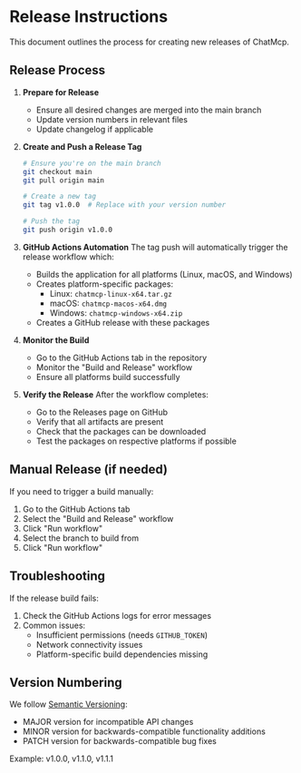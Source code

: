 # Release Instructions

This document outlines the process for creating new releases of ChatMcp.

## Release Process

1. **Prepare for Release**
   - Ensure all desired changes are merged into the main branch
   - Update version numbers in relevant files
   - Update changelog if applicable

2. **Create and Push a Release Tag**
   ```bash
   # Ensure you're on the main branch
   git checkout main
   git pull origin main

   # Create a new tag
   git tag v1.0.0  # Replace with your version number

   # Push the tag
   git push origin v1.0.0
   ```

3. **GitHub Actions Automation**
   The tag push will automatically trigger the release workflow which:
   - Builds the application for all platforms (Linux, macOS, and Windows)
   - Creates platform-specific packages:
     - Linux: `chatmcp-linux-x64.tar.gz`
     - macOS: `chatmcp-macos-x64.dmg`
     - Windows: `chatmcp-windows-x64.zip`
   - Creates a GitHub release with these packages

4. **Monitor the Build**
   - Go to the GitHub Actions tab in the repository
   - Monitor the "Build and Release" workflow
   - Ensure all platforms build successfully

5. **Verify the Release**
   After the workflow completes:
   - Go to the Releases page on GitHub
   - Verify that all artifacts are present
   - Check that the packages can be downloaded
   - Test the packages on respective platforms if possible

## Manual Release (if needed)

If you need to trigger a build manually:
1. Go to the GitHub Actions tab
2. Select the "Build and Release" workflow
3. Click "Run workflow"
4. Select the branch to build from
5. Click "Run workflow"

## Troubleshooting

If the release build fails:
1. Check the GitHub Actions logs for error messages
2. Common issues:
   - Insufficient permissions (needs `GITHUB_TOKEN`)
   - Network connectivity issues
   - Platform-specific build dependencies missing

## Version Numbering

We follow [Semantic Versioning](https://semver.org/):
- MAJOR version for incompatible API changes
- MINOR version for backwards-compatible functionality additions
- PATCH version for backwards-compatible bug fixes

Example: v1.0.0, v1.1.0, v1.1.1 